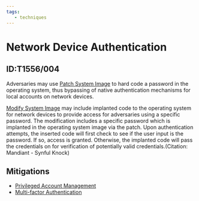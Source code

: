 ```yaml
---
tags:
   - techniques
---
```

# Network Device Authentication
## ID:T1556/004
Adversaries may use [Patch System Image](/mitre/techniques/T1601/001) to hard code a password in the operating system, thus bypassing of native authentication mechanisms for local accounts on network devices.

[Modify System Image](/mitre/techniques/T1601) may include implanted code to the operating system for network devices to provide access for adversaries using a specific password.  The modification includes a specific password which is implanted in the operating system image via the patch.  Upon authentication attempts, the inserted code will first check to see if the user input is the password. If so, access is granted. Otherwise, the implanted code will pass the credentials on for verification of potentially valid credentials.(Citation: Mandiant - Synful Knock)
## Mitigations
* [Privileged Account Management](mitigations/M1026)
* [Multi-factor Authentication](mitigations/M1032)
